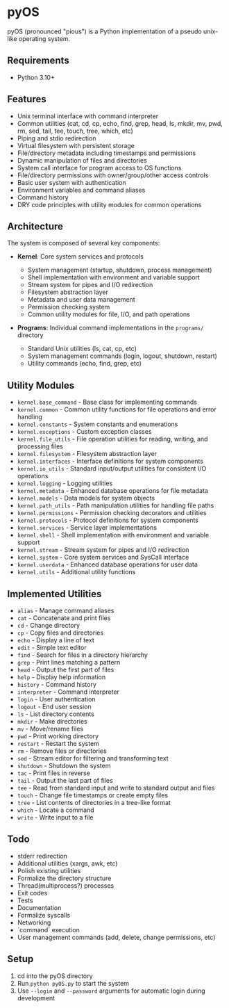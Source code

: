 pyOS
====
pyOS (pronounced "pious") is a Python implementation of a pseudo unix-like operating system.

Requirements
-------------
- Python 3.10+

Features
--------
- Unix terminal interface with command interpreter
- Common utilities (cat, cd, cp, echo, find, grep, head, ls, mkdir, mv, pwd, rm, sed, tail, tee, touch, tree, which, etc)
- Piping and stdio redirection
- Virtual filesystem with persistent storage
- File/directory metadata including timestamps and permissions
- Dynamic manipulation of files and directories
- System call interface for program access to OS functions
- File/directory permissions with owner/group/other access controls
- Basic user system with authentication
- Environment variables and command aliases
- Command history
- DRY code principles with utility modules for common operations

Architecture
------------
The system is composed of several key components:

- **Kernel**: Core system services and protocols
  - System management (startup, shutdown, process management)
  - Shell implementation with environment and variable support
  - Stream system for pipes and I/O redirection
  - Filesystem abstraction layer
  - Metadata and user data management
  - Permission checking system
  - Common utility modules for file, I/O, and path operations

- **Programs**: Individual command implementations in the `programs/` directory
  - Standard Unix utilities (ls, cat, cp, etc)
  - System management commands (login, logout, shutdown, restart)
  - Utility commands (echo, find, grep, etc)

Utility Modules
---------------
- `kernel.base_command` - Base class for implementing commands
- `kernel.common` - Common utility functions for file operations and error handling
- `kernel.constants` - System constants and enumerations
- `kernel.exceptions` - Custom exception classes
- `kernel.file_utils` - File operation utilities for reading, writing, and processing files
- `kernel.filesystem` - Filesystem abstraction layer
- `kernel.interfaces` - Interface definitions for system components
- `kernel.io_utils` - Standard input/output utilities for consistent I/O operations
- `kernel.logging` - Logging utilities
- `kernel.metadata` - Enhanced database operations for file metadata
- `kernel.models` - Data models for system objects
- `kernel.path_utils` - Path manipulation utilities for handling file paths
- `kernel.permissions` - Permission checking decorators and utilities
- `kernel.protocols` - Protocol definitions for system components
- `kernel.services` - Service layer implementations
- `kernel.shell` - Shell implementation with environment and variable support
- `kernel.stream` - Stream system for pipes and I/O redirection
- `kernel.system` - Core system services and SysCall interface
- `kernel.userdata` - Enhanced database operations for user data
- `kernel.utils` - Additional utility functions

Implemented Utilities
---------------------
- `alias` - Manage command aliases
- `cat` - Concatenate and print files
- `cd` - Change directory
- `cp` - Copy files and directories
- `echo` - Display a line of text
- `edit` - Simple text editor
- `find` - Search for files in a directory hierarchy
- `grep` - Print lines matching a pattern
- `head` - Output the first part of files
- `help` - Display help information
- `history` - Command history
- `interpreter` - Command interpreter
- `login` - User authentication
- `logout` - End user session
- `ls` - List directory contents
- `mkdir` - Make directories
- `mv` - Move/rename files
- `pwd` - Print working directory
- `restart` - Restart the system
- `rm` - Remove files or directories
- `sed` - Stream editor for filtering and transforming text
- `shutdown` - Shutdown the system
- `tac` - Print files in reverse
- `tail` - Output the last part of files
- `tee` - Read from standard input and write to standard output and files
- `touch` - Change file timestamps or create empty files
- `tree` - List contents of directories in a tree-like format
- `which` - Locate a command
- `write` - Write input to a file

Todo
----
- stderr redirection
- Additional utilities (xargs, awk, etc)
- Polish existing utilities
- Formalize the directory structure
- Thread(multiprocess?) processes
- Exit codes
- Tests
- Documentation
- Formalize syscalls
- Networking
- \`command\` execution
- User management commands (add, delete, change permissions, etc)

Setup
-----
1. cd into the pyOS directory
2. Run `python pyOS.py` to start the system
3. Use `--login` and `--password` arguments for automatic login during development